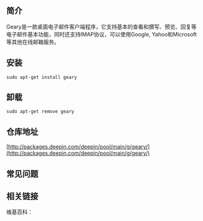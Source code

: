 ## 简介

Geary是一款桌面电子邮件客户端程序，它支持基本的查看和撰写、预览、回复等电子邮件基本功能，同时还支持IMAP协议，可以使用Google, Yahoo和Microsoft等其他在线邮箱服务。

## 安装

`sudo apt-get install geary`

## 卸载

`sudo apt-get remove geary`

## 仓库地址

[http://packages.deepin.com/deepin/pool/main/g/geary/](http://packages.deepin.com/deepin/pool/main/g/geary/)


## 常见问题


## 相关链接

维基百科：